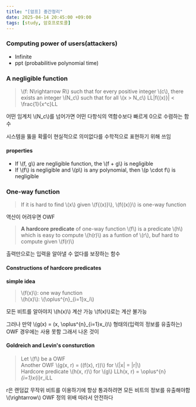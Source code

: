 ```yaml
---
title: "[암프] 중간정리"
date: 2025-04-14 20:45:00 +09:00
tags: [study, 암호프로토콜]
---
```


### Computing power of users(attackers)
- Infinite
- ppt (probabilitive polynomial time)

### A negligible function
> \\(f: N\rightarrow R\\) such that for every positive integer \\(c\\), there exists an integer \\(N_c\\) such that for all \\(x > N_c\\) LL|f{(x)}| < \frac{1}{x^c}LL

어떤 임계치 \\(N_c\\)를 넘어가면 어떤 다항식의 역함수보다 빠르게 0으로 수렴하는 함수

시스템을 뚫을 확률이 현실적으로 의미없다를 수학적으로 표현하기 위해 쓰임

#### properties
- If \\(f, g\\) are negligible function, the \\(f + g\\) is negligible
- If \\(f\\) is negligible and \\(p\\) is any polynomial, then \\(p \cdot f\\) is negligible

### One-way function
> If it is hard to find \\(x\\) given \\(f{(x)}\\), \\(f{(x)}\\) is one-way function

역산이 어려우면 OWF

> **A hardcore predicate** of one-way function \\(f\\) is a predicate \\(h\\) which is easy to compute \\(h(r)\\) as a funtion of \\(r\\), buf hard to compute given \\(f(r)\\)

출력만으로는 입력을 알아낼 수 없다를 보장하는 함수

#### Constructions of hardcore predicates
**simple idea**
> \\(f(x)\\): one way function<br>\\(h(x)\\): \\(\oplus^{n}_{i=1}x_i\\)

모든 비트를 알아야지 \\(h(x)\\) 계산 가능 \\(f(x)\\)로는 계산 불가능

그러나 만약 \\(g(x) = (x, \oplus^{n}_{i=1}x_i)\\) 형태의(입력의 정보를 유출하는) OWF 경우에는 사용 못함 그래서 나온 것이

#### Goldreich and Levin's consturction
> Let \\(f\\) be a OWF<br>Another OWF \\(g(x, r) = ((f(x), r))\\) for \\(|x| = |r|\\)<br>Hardcore predicate \\(h(x, r)\\) for \\(g\\) LLh(x, r) = \oplus^{n}_{i=1}x_{i}r_iLL

r은 랜덤값 무작위 비트를 이용하기에 항상 통과하려면 모든 비트의 정보를 유출해야함 \\(\rightarrow\\) OWF 정의 위배
따라서 안전하다

